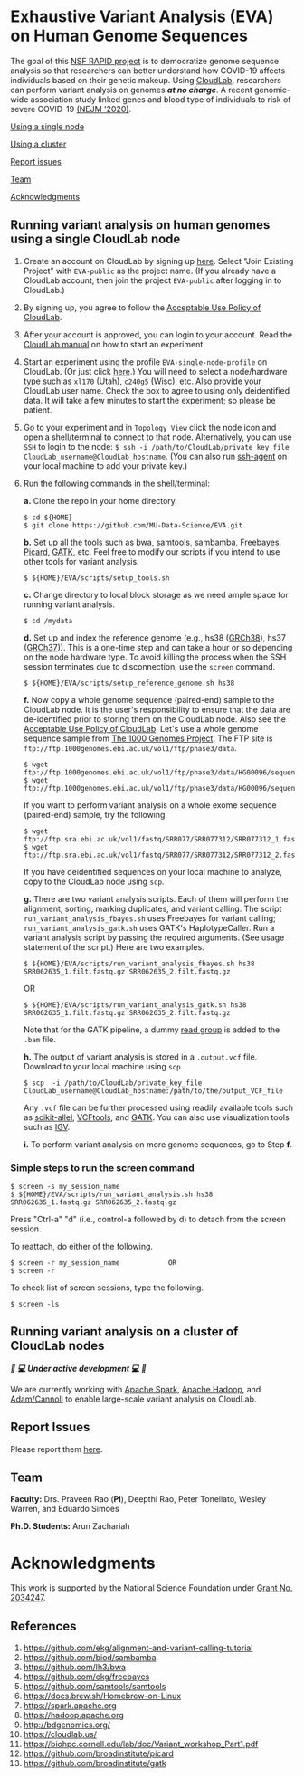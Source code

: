 # Exhaustive Variant Analysis (EVA) on Human Genome Sequences

The goal of this [NSF RAPID project](https://nsf.gov/awardsearch/showAward?AWD_ID=2034247) is to democratize genome sequence analysis so
that researchers can better understand how COVID-19 affects individuals based on their genetic makeup. Using [CloudLab](https://cloudlab.us), researchers can perform
variant analysis on genomes ***at no charge***. A recent genomic-wide association study linked genes and blood type of individuals
to risk of severe COVID-19 [(NEJM '2020)](https://www.nejm.org/doi/full/10.1056/NEJMoa2020283).

[Using a single node](#running-variant-analysis-on-human-genomes-using-a-single-cloudlab-node)

[Using a cluster](#running-variant-analysis-on-a-cluster-of-cloudlab-nodes)

[Report issues](#report-issues)

[Team](#team)

[Acknowledgments](#acknowledgments)

## Running variant analysis on human genomes using a single CloudLab node

1. Create an account on CloudLab by signing up [here](https://cloudlab.us/signup.php).  Select "Join Existing Project" with `EVA-public` as the project name.
(If you already have a CloudLab account, then join the project `EVA-public` after logging in to CloudLab.)
<!--[(Screenshot)](images/CloudLab_signup.png?raw=true)("CloudLab Signup")-->
2. By signing up, you agree to follow the [Acceptable Use Policy of CloudLab](https://cloudlab.us/aup.php).
3. After your account is approved, you can login to your account. Read the [CloudLab manual](http://docs.cloudlab.us/) on how to start an experiment.
4. Start an experiment using the profile `EVA-single-node-profile` on CloudLab. (Or just click [here](https://www.cloudlab.us/p/8d74b0b9-bfd5-11ea-b1eb-e4434b2381fc).)
You will need to select a node/hardware type such as `xl170` (Utah), `c240g5` (Wisc), etc. Also provide your CloudLab user name. Check the box to agree to using only deidentified data.
It will take a few minutes to start the experiment; so please be patient.

5. Go to your experiment and in `Topology View` click the node icon and open a shell/terminal to connect to that node.
Alternatively, you can use `SSH` to login to the node: `$ ssh -i /path/to/CloudLab/private_key_file  CloudLab_username@CloudLab_hostname`.
(You can also run [ssh-agent](https://www.ssh.com/ssh/agent) on your local machine to add your private key.)

6. Run the following commands in the shell/terminal:

    **a.** Clone the repo in your home directory.

       $ cd ${HOME}
       $ git clone https://github.com/MU-Data-Science/EVA.git

    **b.** Set up all the tools such as [bwa](https://github.com/lh3/bwa), [samtools](https://github.com/samtools/samtools), [sambamba](https://github.com/biod/sambamba), [Freebayes](https://github.com/ekg/freebayes), [Picard](https://github.com/broadinstitute/picard), [GATK](https://github.com/broadinstitute/gatk), etc. Feel free to modify our scripts if you intend to use other tools for variant analysis.

       $ ${HOME}/EVA/scripts/setup_tools.sh

    **c.** Change directory to local block storage as we need ample space for running variant analysis.

       $ cd /mydata

    **d.** Set up and index the reference genome (e.g., hs38 ([GRCh38](http://genome.ucsc.edu/cgi-bin/hgTracks?chromInfoPage=&hgsid=857863917_wUC9aW3i9gDVwLAEnS4rRn1MT5Vx)), hs37 ([GRCh37](http://genome.ucsc.edu/cgi-bin/hgTracks?chromInfoPage=&hgsid=857862399_mBXxSwaQbVpPzDMpmtmrA1TeR8WL))). This is a one-time step and can take a hour or so depending on the node hardware type. To avoid killing the process when the SSH session terminates due to disconnection, use the `screen` command.

       $ ${HOME}/EVA/scripts/setup_reference_genome.sh hs38

    **f.** Now copy a whole genome sequence (paired-end) sample to the CloudLab node. It is the user's responsibility to ensure that the data are de-identified prior to storing them on the CloudLab node. Also see the [Acceptable Use Policy of CloudLab](https://cloudlab.us/aup.php). Let's use a whole genome sequence sample from [The 1000 Genomes Project](https://www.internationalgenome.org/). The FTP site is `ftp://ftp.1000genomes.ebi.ac.uk/vol1/ftp/phase3/data`.

       $ wget ftp://ftp.1000genomes.ebi.ac.uk/vol1/ftp/phase3/data/HG00096/sequence_read/SRR062635_1.filt.fastq.gz
       $ wget ftp://ftp.1000genomes.ebi.ac.uk/vol1/ftp/phase3/data/HG00096/sequence_read/SRR062635_2.filt.fastq.gz

    If you want to perform variant analysis on a whole exome sequence (paired-end) sample, try the following.

       $ wget ftp://ftp.sra.ebi.ac.uk/vol1/fastq/SRR077/SRR077312/SRR077312_1.fastq.gz
       $ wget ftp://ftp.sra.ebi.ac.uk/vol1/fastq/SRR077/SRR077312/SRR077312_2.fastq.gz 

    If you have deidentified sequences on your local machine to analyze, copy to the CloudLab node using `scp`.

    **g.** There are two variant analysis scripts. Each of them will perform the alignment, sorting, marking duplicates, and variant calling. The script `run_variant_analysis_fbayes.sh` uses Freebayes for variant calling; `run_variant_analysis_gatk.sh` uses GATK's HaplotypeCaller. Run a variant analysis script by passing the required arguments. (See usage statement of the script.)  Here are two examples.

       $ ${HOME}/EVA/scripts/run_variant_analysis_fbayes.sh hs38 SRR062635_1.filt.fastq.gz SRR062635_2.filt.fastq.gz

   OR

       $ ${HOME}/EVA/scripts/run_variant_analysis_gatk.sh hs38 SRR062635_1.filt.fastq.gz SRR062635_2.filt.fastq.gz

    Note that for the GATK pipeline, a dummy [read group](https://gatk.broadinstitute.org/hc/en-us/articles/360035890671-Read-groups) is added to the `.bam` file.

    **h.** The output of variant analysis is stored in a `.output.vcf` file. Download to your local machine using `scp`.

       $ scp  -i /path/to/CloudLab/private_key_file  CloudLab_username@CloudLab_hostname:/path/to/the/output_VCF_file

    Any `.vcf` file can be further processed using readily available tools such as [scikit-allel](http://alimanfoo.github.io/2017/06/14/read-vcf.html), [VCFtools](https://vcftools.github.io/index.html), and [GATK](https://gatk.broadinstitute.org/hc/en-us/articles/360036711531-VariantsToTable). You can also use visualization tools such as [IGV](https://software.broadinstitute.org/software/igv/download).

    **i.** To perform variant analysis on more genome sequences, go to Step **f**.

### Simple steps to run the screen command

    $ screen -s my_session_name
    $ ${HOME}/EVA/scripts/run_variant_analysis.sh hs38 SRR062635_1.fastq.gz SRR062635_2.fastq.gz

   Press "Ctrl-a" "d" (i.e., control-a followed by d) to detach from the screen session.

   To reattach, do either of the following.

    $ screen -r my_session_name            OR
    $ screen -r

   To check list of screen sessions, type the following.

    $ screen -ls

## Running variant analysis on a cluster of CloudLab nodes

***🚧 💻 Under active development 💻 🚧***

We are currently working with [Apache Spark](https://spark.apache.org), [Apache Hadoop](https://hadoop.apache.org), and [Adam/Cannoli](http://bdgenomics.org/) to enable large-scale variant analysis on CloudLab.


## Report Issues

Please report them [here](https://github.com/MU-Data-Science/EVA/issues).

## Team

**Faculty:** Drs. Praveen Rao (**PI**), Deepthi Rao, Peter Tonellato, Wesley Warren, and Eduardo Simoes

**Ph.D. Students:** Arun Zachariah

# Acknowledgments
This work is supported by the National Science Foundation under [Grant No. 2034247](https://nsf.gov/awardsearch/showAward?AWD_ID=2034247).

## References
1. https://github.com/ekg/alignment-and-variant-calling-tutorial
2. https://github.com/biod/sambamba
3. https://github.com/lh3/bwa
4. https://github.com/ekg/freebayes
5. https://github.com/samtools/samtools
6. https://docs.brew.sh/Homebrew-on-Linux
7. https://spark.apache.org
8. https://hadoop.apache.org
9. http://bdgenomics.org/
10. https://cloudlab.us/
11. https://biohpc.cornell.edu/lab/doc/Variant_workshop_Part1.pdf
12. https://github.com/broadinstitute/picard
13. https://github.com/broadinstitute/gatk

